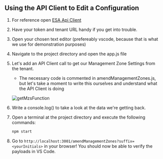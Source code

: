 ## Using the API Client to Edit a Configuration

1. For reference open <a href="https://www.npmjs.com/package/@dt-esa/dynatrace-api-client" target="_blank">ESA Api Client</a>

2. Have your token and tenant URL handy if you get into trouble.

3. Open your chosen text editor (prefereably vscode, because that is what we use for demonstration purposes)

4. Navigate to the project directory and open the app.js file

5. Let's add an API Client call to get our Management Zone Settings from the tenant.

     * The necessary code is commented in amendManagementZones.js, but let's take a moment to write this ourselves and understand what the API Client is doing

     ![getMzsFunction](../../assets/images/getManagmentZonesFunction.png)

6. Write a console.log() to take a look at the data we're getting back.

7. Open a terminal at the project directory and execute the following commands:

   ```bash
   npm start
   ```

8. Go to `http://localhost:3001/amendManagementZones?suffix=<yourInitials>` in your browser! You should now be able to verify the payloads in VS Code.